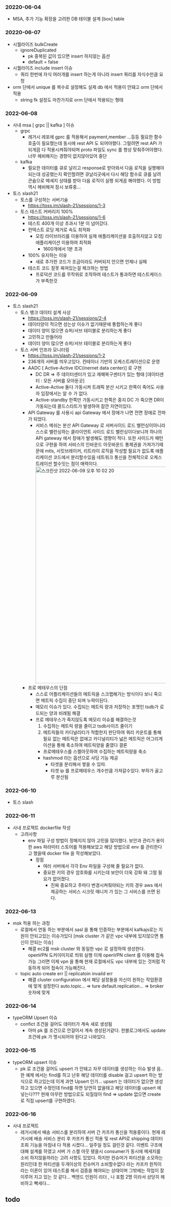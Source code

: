 ### 20220-06-04  
  - MSA, 추가 기능 확장을 고려한 DB 테이블 설계
    [box] table 

### 20220-06-07
  - 시퀄라이즈 bulkCreate
    - ignoreDuplicated 
      - pk 중복된 값이 있으면 insert 하지않는 옵션
      - default = false
  - 시퀄라이즈 include insert 이슈
    - 쿼리 한번에 자식 여러개를 insert 하는게 아니라 insert 쿼리를 자식수만큼 요청
  - orm 단에서 unique 를 복수로 설정해도 실제 db 에서 적용이 안돼고 orm 단에서 적용
    - string fk 설정도 마찬가지로 orm 단에서 적용되는 형태

### 2022-06-08
  - 사내 msa [ grpc || kafka ] 이슈
    - grpc
      - 레거시 레포에 gprc 를 적용해서 payment,member ...등등 필요한 함수 호출이 필요했는데 동시에 rest API 도 되어야했다.
        그럴려면 rest APi 가 되게끔 다 적용시켜줘야되며 proto 파일도 sync 를 항상 맞춰주어야했다. 
        너무 헤비해지는 경향이 없지않아있어 중단
    - kafka
      - 필요한 데이터를 큐로 날리고 response로 받아와서 다음 로직을 실행해야되는데 성공했는지 확인할려면 큐날리곳에서 다시 해당 함수로 큐를 날려 콘슘으로 메세지 상태를 받아 다음 로직이
        실행 되게끔 해야했다. 이 방법 역시 헤비해져 잠시 보류중...
  - 토스 slash21 
    - 토스를 구성하는 서버기술 
      - https://toss.im/slash-21/sessions/1-3
    - 토스 테스트 커버리지 100%
      - https://toss.im/slash-21/sessions/1-6
      - 테스트 400개 이상 초과시 1분 이 넘어갔다.
      - 컨텍스트 로딩 제거로 속도 최적화
        - 모킹 라이브러리를 이용하여 실제 애플리케이션을 호출하지않고 모킹 애플리케이션 이용하여 최적화
          - 1600개에서 1분 초과
      - 100% 유지하는 이유
        - 새로 추가한 코드가 조금이라도 커버되지 안으면 언제나 실패
      - 테스트 코드 잘못 짜져있는걸 체크하는 방법
        - 프로덕션 코드를 무작위로 조작하여 테스트가 통과하면 테스트케이스가 부족한것

### 2022-06-09
  - 토스 slash21 
    - 토스 뱅크 데이터 설계 사상
      - https://toss.im/slash-21/sessions/2-4
      - 데이터양이 적으면 성는상 이슈가 없기때문에 통합하는게 좋다 
      - 데이터 양이 많으면 슈퍼/서브 테이블로 분리하는게 좋다
      - 고민하고 만들어라 
      - 데이터 양이 많으면 슈퍼/서브 테이블로 분리하는게 좋다
    - 토스 서버 인프라 모니터링
      - https://toss.im/slash-21/sessions/1-2
      - 236개의 서버를 띄우고있다. 컨테이너 기반의 오케스트레이션으로 운영
      - AADC [ Active-Active IDC(inernet data center)] 로 구현
        - DC DR => 주 데이터센터가 있고 제해복구센터가 있는 형태 [데이터센터 : 모든 서버를 모아둔곳]
        - Active-Active 둘다 가동시켜 트래픽 분산 시키고 한쪽이 죽어도 사용자 입장에서는 알 수 가 없다.
        - Active-standby 한쪽만 가동시키고 한쪽은 중지  DC 가 죽으면 DR이 가동되는데 콜드스타트가 발생하여 잠깐 지연이있다.
      - API Gateway 를 사용시 api Gateway 에서 장애가 나면 전면 장애로 전파가 되었다.
        - 서비스 메쉬는 분산 API Gateway 로 서버사이드 로드 밸런싱이아니라 스스로 밸런싱하는 클라이언트 사이드 로드 밸런싱이다보니까
          하나의 API gateway 에서 장애가 발생해도 영향이 적다.
          또한 사이드카 패턴으로 구현을 하여 서비스의 인바운드 아웃바운드 통제권을 가져가기때문에 mtls, 서킷브레이커, 리트라이 로직을 작성할 필요가 없도록
          애플리케이션 코드에서 분리할수있음 네트워크 통신을 전체적으로 오케스트레이션 할수잇는 점이 매력이다.
            <img width="679" alt="스크린샷 2022-06-09 오후 10 02 20" src="https://user-images.githubusercontent.com/65056776/172853323-5e542ecd-b491-4f69-a618-fa88651d6f2e.png">
      - 프로 메테우스의 단점
        - 스스로 어플리케이션들의 메트릭을 스크랩해가는 방식이다 보니 죽으면 메트릭 수집이 중단 되며 누락이된다.
        - 메모리 이슈가 있다. 수집되는 메트릭 량과 저장하는 포멧인 tsdb가 로드되는 양과 비례됨
        해결
        - 프로 메테우스가 죽지않도록 메모리 이슈를 해결하는것
          1. 수집하는 메트릭 량을 줄이고 tsdb사이즈 줄이기
          2. 메트릭들의 카디널리티가 적합한지 판단하여 쿼리 카운트를 통해 필요 없는 메트릭은 없애고 카디널리티가 넓은 메트릭은 어그리게이션을 통해
             축소하여 메트릭양을 줄였다 
          결론
          - 프로메테우스를 스켈아웃하여 수집하는 메트릭량을 축소
          - hashmod 라는 옵션으로 샤딩 기능 제공
            - 타겟을 분리해서 쌓을 수 있따. 
            - 타겟 ip 를 프로메테우스 개수만큼 가져갈수있다. 부하가 골고루 분산됨   

### 2022-06-10
  - 토스 slash

### 2022-06-11
  - 사내 프로젝트 dockerfile 작성
    - 고려사항
      - env 파일 구성 방법이 정해지지 않아 고민을 많이했다. 
        보안과 관리가 용이한 aws 파라미터 스토어를 적용해보았고 해당 방법으로 env 를 관리한다고 했을때 docker file 을 작성해보았다.
        - 장점
          - 여러 서버에서 각각 Env 파일을 구성해 줄 필요가 없다.
          - 중요한 키의 경우 암호화를 시키는데 보안이 더욱 강화 돼 그럴 필요가 없어졌다.
            - 진짜 중요하고 주마다 변경시켜줘야되는 키의 경우 aws 에서 제공하는 서비스 시크릿 매니저 가 있는 그 서비스를 쓰면 된다.
          
### 2022-06-13
  - msk 적용 하는 과정
    - 로컬에서 연동 하는 부분에서 sasl 을 통해 인증하는 부분에서 kafkajs로는 지원이 안되고있는 이슈가있다
      [msk cluster 가 같은 vpc 내부에 있지않으면 통신이 안되는 이슈]
      - 해결
        ec2를 msk cluster 와 동일한 vpc 로 설정하여 생성한다.
        openVPN 도커이미지로 띄워 실행
        이제 openVPN client 를 이용해 접속 가능
        그러면 이제 vpn 을 통해 현재 로컬에서도 vpc 내부에 있는 것처럼 작동하게 되어 접속이 가능해진다.
    - topic auto create err || replicatoin invaild err
      - 해결
        cluster configuration 에서 해당 설정들을 자신이 원하는 작업환경에 맞게 설정한다
        auto.topic... => ture
        default.replication... => broker 숫자에 맞게

### 2022-06-14
  - typeORM Upsert 이슈
    - confict 조건을 걸어도 데이터가 계속 새로 생성됨
      - 아마 pk 를 조건으로 안걸어서 계속 생성된거같다. 한블로그에서도 update 조건에 pk 가 명시되어야 된다고 나와있다.

### 2022-06-15
  - typeORM upsert 이슈
    - pk 로 조건을 걸어도 upsert 가 안돼고 자꾸 데이터를 생성하는 이슈 발생
      음.. 한 예제 에서는 find를 하고 난후 해당 데이터를 disable 걸고 upsert 하는 방식으로 하고있는데 이게 과연 Upsert 인가...
      upsert 는 데이터가 없으면 생성하고 있으면 수정인데 find를 하면 당연히 없을태고 해당 데이터를 upsert 에 넣는다???
      현재 아무런 방법으로도 되질않아 find => update 없으면 create 로 직접 upsert를 구현하였다.

### 2022-06-16
  - 사내 프로젝트
    - 레거시에서 배송 서비스를 분리하여 서버 간 카프카 통신을 적용중이다. 현재 레거시에 배송 서비스 분리 후 카프카 통신 적용 및 rest API로 shipping 데이터 조회 기능을
      마침내 다 적용 시켰다... 일주일 정도 걸린것 같다.
      이벤트 구조에 대해 설계를 하였고 서버 가 스켈 아웃 됐을시 consumer가 동시에 메세지를 소비 하지않을까라는 고려 사항도 있었다.
      하지만 컨슈머가 파티션을 소모하는 원리인데 한 파티션을 두개이상의 컨슈머가 소비할수없다 라는 카프카 원칙이라는 이론이 있어 테스트를 해서 검증을 해야되는 상태이며
      그밖에는 작업이 잘 이루어 지고 있는 것 같다... 
      백엔드 인원이 리더 , 나 포함 2명 이라서 상당히 헤비하고 빡세다...

## todo
